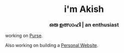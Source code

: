 <h1 align="center">i'm Akish</h1>
<h3 align="center">ഒരു ഉത്സാഹി | an enthusiast</h3>

working on [Purse](https://verlow-purse.vercel.app/).

Also working on building a [Personal Website](https://akishtp.github.io/akishtp).
